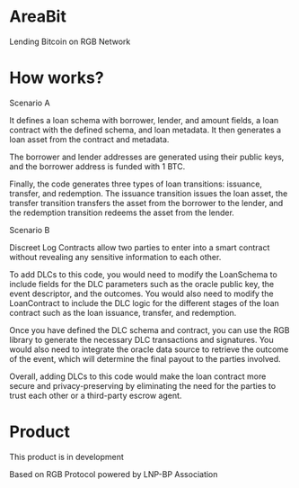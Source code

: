 # AreaBit
Lending Bitcoin on RGB Network

# How works?

Scenario A

It defines a loan schema with borrower, lender, and amount fields, a loan contract with the defined schema, and loan metadata. It then generates a loan asset from the contract and metadata.

The borrower and lender addresses are generated using their public keys, and the borrower address is funded with 1 BTC.

Finally, the code generates three types of loan transitions: issuance, transfer, and redemption. The issuance transition issues the loan asset, the transfer transition transfers the asset from the borrower to the lender, and the redemption transition redeems the asset from the lender.

Scenario B

Discreet Log Contracts allow two parties to enter into a smart contract without revealing any sensitive information to each other.

To add DLCs to this code, you would need to modify the LoanSchema to include fields for the DLC parameters such as the oracle public key, the event descriptor, and the outcomes. You would also need to modify the LoanContract to include the DLC logic for the different stages of the loan contract such as the loan issuance, transfer, and redemption.

Once you have defined the DLC schema and contract, you can use the RGB library to generate the necessary DLC transactions and signatures. You would also need to integrate the oracle data source to retrieve the outcome of the event, which will determine the final payout to the parties involved.

Overall, adding DLCs to this code would make the loan contract more secure and privacy-preserving by eliminating the need for the parties to trust each other or a third-party escrow agent.

# Product

This product is in development

Based on RGB Protocol powered by LNP-BP Association
